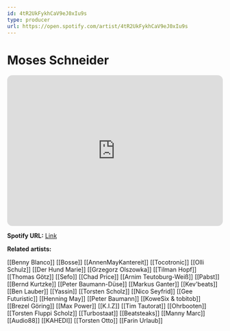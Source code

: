 ```yaml
---
id: 4tR2UkFykhCaV9eJ0xIu9s
type: producer
url: https://open.spotify.com/artist/4tR2UkFykhCaV9eJ0xIu9s
---
```

# Moses Schneider

<iframe style="border-radius:12px" src="https://open.spotify.com/embed/artist/4tR2UkFykhCaV9eJ0xIu9s" width="100%" height="352" frameBorder="0" allowfullscreen="" allow="autoplay; clipboard-write; encrypted-media; fullscreen; picture-in-picture" loading="lazy"></iframe>

**Spotify URL:** [Link](https://open.spotify.com/artist/4tR2UkFykhCaV9eJ0xIu9s)

**Related artists:**

[[Benny Blanco]]
[[Bosse]]
[[AnnenMayKantereit]]
[[Tocotronic]]
[[Olli Schulz]]
[[Der Hund Marie]]
[[Grzegorz Olszowka]]
[[Tilman Hopf]]
[[Thomas Götz]]
[[Sefo]]
[[Chad Price]]
[[Arnim Teutoburg-Weiß]]
[[Pabst]]
[[Bernd Kurtzke]]
[[Peter Baumann-Düse]]
[[Markus Ganter]]
[[Kev'beats]]
[[Ben Lauber]]
[[Yassin]]
[[Torsten Scholz]]
[[Nico Seyfrid]]
[[Gee Futuristic]]
[[Henning May]]
[[Peter Baumann]]
[[KoweSix & tobitob]]
[[Brezel Göring]]
[[Max Power]]
[[K.I.Z]]
[[Tim Tautorat]]
[[Ohrbooten]]
[[Torsten Fluppi Scholz]]
[[Turbostaat]]
[[Beatsteaks]]
[[Manny Marc]]
[[Audio88]]
[[KAHEDI]]
[[Torsten Otto]]
[[Farin Urlaub]]
